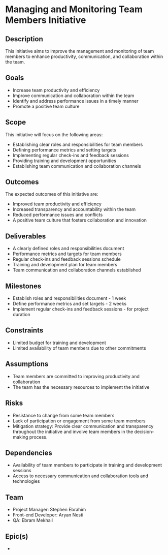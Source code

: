 # Managing and Monitoring Team Members Initiative

## Description

This initiative aims to improve the management and monitoring of team members to
enhance productivity, communication, and collaboration within the team.

## Goals

- Increase team productivity and efficiency
- Improve communication and collaboration within the team
- Identify and address performance issues in a timely manner
- Promote a positive team culture

## Scope

This initiative will focus on the following areas:

- Establishing clear roles and responsibilities for team members
- Defining performance metrics and setting targets
- Implementing regular check-ins and feedback sessions
- Providing training and development opportunities
- Establishing team communication and collaboration channels

## Outcomes

The expected outcomes of this initiative are:

- Improved team productivity and efficiency
- Increased transparency and accountability within the team
- Reduced performance issues and conflicts
- A positive team culture that fosters collaboration and innovation

## Deliverables

- A clearly defined roles and responsibilities document
- Performance metrics and targets for team members
- Regular check-ins and feedback sessions schedule
- Training and development plan for team members
- Team communication and collaboration channels established

## Milestones

- Establish roles and responsibilities document - 1 week
- Define performance metrics and set targets - 2 weeks
- Implement regular check-ins and feedback sessions - for project duration

## Constraints

- Limited budget for training and development
- Limited availability of team members due to other commitments

## Assumptions

- Team members are committed to improving productivity and collaboration
- The team has the necessary resources to implement the initiative

## Risks

- Resistance to change from some team members
- Lack of participation or engagement from some team members
- Mitigation strategy: Provide clear communication and transparency throughout
  the initiative and involve team members in the decision-making process.

## Dependencies

- Availability of team members to participate in training and development
  sessions
- Access to necessary communication and collaboration tools and technologies

## Team

- Project Manager: Stephen Ebrahim
- Front-end Developer: Aryan Nesti
- QA: Ebram Mekhail

## Epic(s)

-
